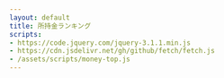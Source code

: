 ```yaml
---
layout: default
title: 所持金ランキング
scripts:
- https://code.jquery.com/jquery-3.1.1.min.js
- https://cdn.jsdelivr.net/gh/github/fetch/fetch.js
- /assets/scripts/money-top.js
---
```

